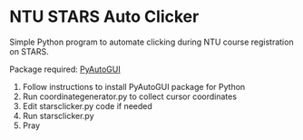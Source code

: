 # NTU STARS Auto Clicker

Simple Python program to automate clicking during NTU course registration on STARS.

Package required: [PyAutoGUI](https://pyautogui.readthedocs.io/en/latest/install.html)

1. Follow instructions to install PyAutoGUI package for Python
2. Run coordinategenerator.py to collect cursor coordinates
3. Edit starsclicker.py code if needed 
4. Run starsclicker.py 
5. Pray
